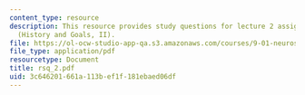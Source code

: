 ```yaml
---
content_type: resource
description: This resource provides study questions for lecture 2 assigned readings
  (History and Goals, II).
file: https://ol-ocw-studio-app-qa.s3.amazonaws.com/courses/9-01-neuroscience-and-behavior-fall-2003/3c646201661a113bef1f181ebaed06df_rsq_2.pdf
file_type: application/pdf
resourcetype: Document
title: rsq_2.pdf
uid: 3c646201-661a-113b-ef1f-181ebaed06df
---
```

